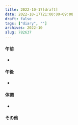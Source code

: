 ```yaml
---
title: 2022-10-17[draft]
date: 2022-10-17T21:00:00+09:00
draft: false
tags: ["diary", ""]
archives: 2022-10
slug: 782637
---
```

#### 午前
- 
#### 午後
- 
#### 体調
- 
#### その他